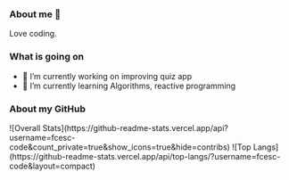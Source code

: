 ### About me 👋
Love coding.

### What is going on 
- 🔭 I’m currently working on improving quiz app
- 🌱 I’m currently learning Algorithms, reactive programming

### About my GitHub 
<div class="container">
![Overall Stats](https://github-readme-stats.vercel.app/api?username=fcesc-code&count_private=true&show_icons=true&hide=contribs)
![Top Langs](https://github-readme-stats.vercel.app/api/top-langs/?username=fcesc-code&layout=compact)
</div>

<style>
  .container{
    display: flex
    flex-flow: row wrap
    justify-content: space-between
    align-items: flex-start
  }
</style>

